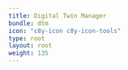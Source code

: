 ```yaml
---
title: Digital Twin Manager
bundle: dtm
icon: "c8y-icon c8y-icon-tools"
type: root
layout: root
weight: 135
---
```

